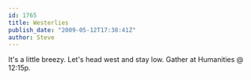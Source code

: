 ```yaml
---
id: 1765
title: Westerlies
publish_date: "2009-05-12T17:38:41Z"
author: Steve
---
```

It's a little breezy. Let's head west and stay low. Gather at Humanities @ 12:15p.
